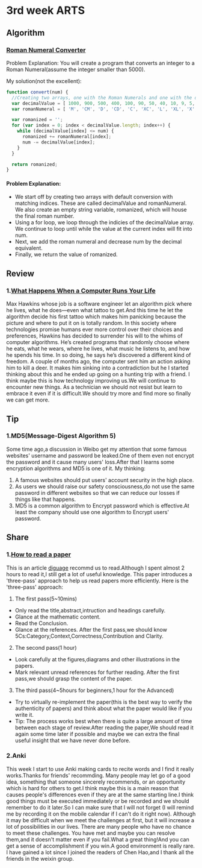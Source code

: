 # 3rd week ARTS
## Algorithm
### [Roman Numeral Converter](https://forum.freecodecamp.org/t/freecodecamp-algorithm-challenge-guide-roman-numeral-converter/16044)
Problem Explanation:
You will create a program that converts an integer to a Roman Numeral(assume the integer smaller than 5000).

 My solution(not the excellent):

```javaScript
function convert(num) {
  //Creating two arrays, one with the Roman Numerals and one with the decimal equivalent for the new forms will be very helpful.
  var decimalValue = [ 1000, 900, 500, 400, 100, 90, 50, 40, 10, 9, 5, 4, 1 ];
  var romanNumeral = [ 'M', 'CM', 'D', 'CD', 'C', 'XC', 'L', 'XL', 'X', 'IX', 'V', 'IV', 'I' ];

  var romanized = '';
  for (var index = 0; index < decimalValue.length; index++) {
    while (decimalValue[index] <= num) {
      romanized += romanNumeral[index];
      num -= decimalValue[index];
    }
  }

  return romanized;
}

```
#### Problem Explanation:
* We start off by creating two arrays with default conversion with matching indices. These are called decimalValue and romanNumeral. We also create an empty string variable, romanized, which will house the final roman number.
* Using a for loop, we loop through the indicies of the decimalValue array. We continue to loop until while the value at the current index will fit into num.
* Next, we add the roman numeral and decrease num by the decimal equivalent.
* Finally, we return the value of romanized.


## Review
### 1.[What Happens When a Computer Runs Your Life](https://medium.com/s/futurehuman/what-happens-when-a-computer-runs-your-life-4ba7ec152728)
Max Hawkins whose job is a software engineer let an algorithm pick where he lives, what he does—even what tattoo to get.And this time he let the algorithm decide his first tattoo which makes him panicking because the picture and where to put it on is totally random.
In this society where technologies promise humans ever more control over their choices and preferences, Hawkins has decided to surrender his will to the whims of computer algorithms.
He’s created programs that randomly choose where he eats, what he wears, where he lives, what music he listens to, and how he spends his time. In so doing, he says he’s discovered a different kind of freedom.
A couple of months ago, the computer sent him an action asking him to kill a deer. It makes him sinking into a contradiction but he I started thinking about this and he ended up going on a hunting trip with a friend.
I think maybe this is how technology improving us.We will continue to encounter new things. As a technician we should not resist but learn to embrace it even if it is difficult.We should try more and find more so finally we can get more.

## Tip
### 1.MD5(Message-Digest Algorithm 5)
Some time ago,a discussion in Weibo get my attention that some famous websites' username and password be leaked.One of them even not encrypt the password and it cause many users' loss.After that I learns some encryption algorithms and MD5 is one of it.
My thinking:
1. A famous websites should put users' account security in the high place.
2. As users we should raise our safety consciousness,do not use the same password in different websites so that we can reduce our losses if things like that happens.
3. MD5 is a common algorithm to Encrypt password which is effective.At least the company should use one algorithm to Encrypt users' password.



## Share
### 1.[How to read a paper](https://www.albany.edu/spatial/WebsiteFiles/ResearchAdvices/how-to-read-a-paper.pdf)
This is an article [diguage](https://github.com/diguage) recommd us to read.Although I spent almost 2 hours to read it,I still get a lot of useful knowledge.
This paper introduces a 'three-pass' approach to help us read papers more efficiently.
Here is the 'three-pass' approach:
1. The first pass(5~10mins)
* Only read the title,abstract,intruction and headings carefully.
* Glance at the mathematic content.
* Read the Conclusion.
* Glance at the references.
After the first pass,we should know 5Cs:Category,Context,Correctness,Contribution and Clarity.

2. The second pass(1 hour)
* Look carefully at the figures,diagrams and other illustrations in the papers.
* Mark relevant unread references for further reading.
After the first pass,we should grasp the content of the paper.

3. The third pass(4~5hours for beginners,1 hour for the Advanced)
* Try to virtually re-implement the paper(this is the best way to verify the authenticity of  papers) and think about what the paper would like if you write it.
* Tip: The process works best when there is quite a large amount of time between each stage of review.After reading the paper,We should read it again some time later if possible and maybe we can extra the final useful insight that we have never done before.

### 2.Anki
This week I start to use Anki making cards to recite words and I find it really works.Thanks for friends' recommding.
Many people may let go of a good idea, something that someone sincerely recommends, or an opportunity which is hard for others to get.I think maybe this is a main reason that causes people's differences even if they are at the same starting line.I think good things must be executed immediately
or be recorded and we should remember to do it later.So I can make sure that I will not forget (I will remind me by recording it on the mobile calendar if I can't do it right now). Although it may be difficult when we meet the challenges at first, but it will increase a lot of possibilities in our lives. There are many people who have no chance to meet these challenges. You have met and maybe you can resolve them,and it doesn't matter even if you fail.What a great thing!And you can get a sense of accomplishment if you win.A good environment is really rare. I have gained a lot since I joined the readers of Chen Hao,and I thank all the friends in the weixin group.
